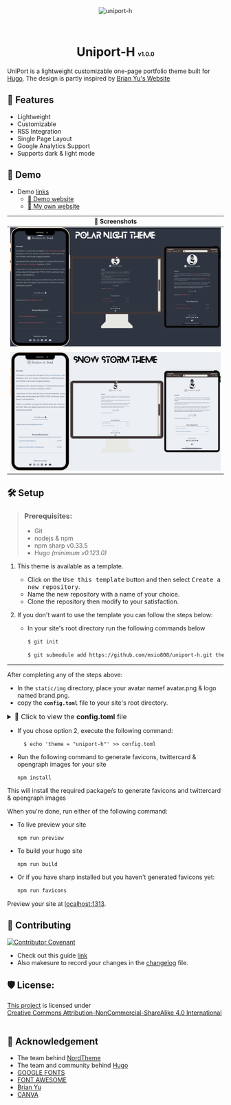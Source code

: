 <div style="text-align:center;">
<!--![uniport-h](https://socialify.git.ci/msio808/uniport-h/image?custom_description=&description=1&font=Rokkitt&forks=1&issues=1&language=1&name=1&owner=1&pattern=Floating+Cogs&pulls=1&stargazers=1&theme=Auto)-->
<img src="https://socialify.git.ci/msio808/uniport-h/image?description=1&font=Rokkitt&forks=1&issues=1&language=1&logo=https%3A%2F%2Fgohugo.io%2Fimages%2Fhugo-logo-wide.svg&name=1&owner=1&pattern=Brick+Wall&pulls=1&stargazers=1&theme=Auto" alt="uniport-h" width="640" height="320" />
    <p>
        <img src="https://img.shields.io/badge/HUGO-white?logo=hugo" alt="">
        <img src="https://img.shields.io/badge/HTML5-white?logo=html5" alt="">
        <img src="https://img.shields.io/badge/CSS3-blue?logo=css3" alt="">
        <img src="https://img.shields.io/badge/JS-black?logo=javascript" alt="">
        <img src="https://img.shields.io/badge/MD-black?logo=markdown" alt="">
    </p>
    <h1 id="uniport-h">Uniport-H <span style="font-size: small">v1.0.0</span></h1>
</div>

UniPort is a lightweight customizable one-page portfolio theme built for [Hugo](https://gohugo.io/).
The design is partly inspired by [Brian Yu's Website](https://brianyu.me)

## 🧐 Features
- Lightweight
- Customizable
- RSS Integration
- Single Page Layout
- Google Analytics Support
- Supports dark & light mode

## 🚀 Demo
- Demo [links]()
  - [🔗 Demo website](https://uniport-h.msio.me/)
  - [🔗 My own website](https://msio.me/)

| 📸 Screenshots                   |
|----------------------------------|
| ![](screenshots/polar-night.png) |
|                                  |
| ![](screenshots/snow-storm.png)  |

## 🛠️ Setup

> ### Prerequisites:
> - Git
> - nodejs & npm
> - npm sharp v0.33.5
> - Hugo _(minimum v0.123.0)_

1. This theme is available as a template.
   - Click on the <kbd>Use this template</kbd> button and then select <kbd>Create a new repository</kbd>.
   - Name the new repository with a name of your choice.
   - Clone the repository then modify to your satisfaction.

2. If you don't want to use the template you can follow the steps below:
   - In your site's root directory run the following commands below
     ```sh
     $ git init
     ```
     ```sh
     $ git submodule add https://github.com/msio808/uniport-h.git themes/uniport-h
     ```
---

After completing any of the steps above:
- In the `static/img` directory, place your avatar namef avatar.png & logo named brand.png.
- copy the **`config.toml`** file to your site's root directory.

<details>
<summary style="font-size: 1rem;">📝 Click to view the <b>config.toml</b> file</summary>

```toml

baseURL = "" # Replace with your domain
languageCode = "" # Example: en_US, tr_TR...etc.
title = "" # Replace with the title of your site

# NOTE:
#   Values must be provided to the following parameters before running your site
#   - FirstName, LastName, Skills, JobTitle, SiteDescription and Profile Summary.
# ----------------------------------------------------------------------------------------
# The default site title is written as "First Name | Job Title"
# If you want to use custom site title with the title parameter above
# then change the value of the parameter 'defaultTitle' to true.
[params]
defaultTitle = false

    FirstName = ""
    LastName = ""
    Skills = [ "", "" ]
    SiteDescription = ""

    JobTitle = ""
    Organization = ""

    Education = ""
    Institution = ""

# Rename your avatar to avatar.png and logo to brand.png.
# place them in the `static/img` directory then run the npm install command
# If you want to link your resume, name the resume file `resume.pdf`
# And place the file in the `static/resources` directory.

[params.Profile]
Greetings = "Howdy!"
Summary = [
"Paragraph 1",
"Paragraph 2"
]
Email = ""

[params.rssFeed]
# If you have a blog that you want to embed to your site
# Specify the RSS feed url of your blog (ie: https://blog.com/feed.xml)
# The 3 most recent post from your site will be displayed.
    Url = ""

[params.Socials]
# Place your entire social url as shown below.
    GitHub = "https://github.com/your_handle"
# If you don't want to display a social icon, leave it empty ''
    LinkedIn = ""
# If you want to add more social links to it, makesure the icons are available
# in the fontawesome fab / fa-brand icon repository.

[params.Footer]
# Name to show in the copyright message
    ccName = ""
# Displays: ©️${CurrentYear}, ${YourName}. Some Rights Reserved

[params.googleAnalytics]
# Replace the id below with your google analytics measurement ID
    Id = "G-XXXXXXXXXX"



# Do not edit
[outputs]
home = ["HTML", "RSS"]
[minify]
minifyOutput = true
enableRobotsTXT = true
enableFingerprinting = true
[taxonomies]

```
</details>

- If you chose option 2, execute the following command:
  ```shell
    $ echo 'theme = "uniport-h"' >> config.toml
  ```

- Run the following command to generate favicons, twittercard & opengraph images for your site
  ```shell
  npm install
  ```
This will install the required package/s to generate favicons and twittercard & opengraph images

When you're done, run either of the following command:

- To live preview your site
  ```shell
  npm run preview
  ```
- To build your hugo site
  ```shell
  npm run build
  ```
- Or if you have sharp installed but you haven't generated favicons yet:
  ```sh
  npm run favicons
  ```

Preview your site at [localhost:1313](http://localhost:1313).

## 🍰 Contributing
[![Contributor Covenant](https://img.shields.io/badge/Contributor%20Covenant-2.1-4baaaa.svg)](CODE_OF_CONDUCT.md)
- Check out this guide [link](https://daily.dev/blog/how-to-contribute-to-open-source-github-repositories)
- Also makesure to record your changes in the [changelog](CHANGELOG.md) file.

## 🛡️ License:
<p xmlns:cc="https://creativecommons.org/ns#" xmlns:dct="https://purl.org/dc/terms/">
    <a property="dct:title" rel="cc:attributionURL" href="https://github.com/msio808/uniport-h.git">This project</a>
    <a rel="cc:attributionURL dct:creator" property="cc:attributionName" href="https://msio.me" ></a>
    is licensed under
    <a href="https://creativecommons.org/licenses/by-nc-sa/4.0/?ref=chooser-v1"
    target="_blank" rel="license noopener noreferrer" style="display: inline-block">Creative Commons Attribution-NonCommercial-ShareAlike 4.0 International </a>
    <img style="height: 16px !important; margin-left: 3px; vertical-align: text-bottom;" src="https://mirrors.creativecommons.org/presskit/icons/cc.svg?ref=chooser-v1" alt="" />
    <img style="height: 16px !important; margin-left: 3px; vertical-align: text-bottom;" src="https://mirrors.creativecommons.org/presskit/icons/by.svg?ref=chooser-v1" alt="" />
    <img style="height: 16px !important; margin-left: 3px; vertical-align: text-bottom;" src="https://mirrors.creativecommons.org/presskit/icons/nc.svg?ref=chooser-v1" alt="" />
    <img style=" height: 16px !important; margin-left: 3px; vertical-align: text-bottom;" src="https://mirrors.creativecommons.org/presskit/icons/sa.svg?ref=chooser-v1" alt=""/>
</p>

## 🙏 Acknowledgement
- The team behind [NordTheme](https://www.nordtheme.com/)
- The team and community behind [Hugo](https://gohugo.io)
- [GOOGLE FONTS](https://fonts.google.com/)
- [FONT AWESOME](https://fontawesome.com/)
- [Brian Yu](https://brianyu.me)
- [CANVA](https://canva.com)
